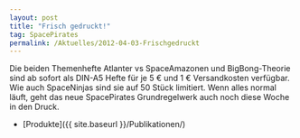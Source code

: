 ```yaml
---
layout: post
title: "Frisch gedruckt!"
tag: SpacePirates
permalink: /Aktuelles/2012-04-03-Frischgedruckt
---
```


Die beiden Themenhefte Atlanter vs SpaceAmazonen und BigBong-Theorie sind ab sofort als DIN-A5 Hefte für je 5 &euro; und 1 &euro; Versandkosten verfügbar. Wie auch SpaceNinjas sind sie auf 50 Stück limitiert. Wenn alles normal läuft, geht das neue SpacePirates Grundregelwerk auch noch diese Woche in den Druck.

- [Produkte]({{ site.baseurl }}/Publikationen/)
